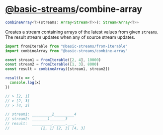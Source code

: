# [@basic-streams](https://github.com/rpominov/basic-streams)/combine-array

<!-- doc -->

```typescript
combineArray<T>(streams: Array<Stream<T>>): Stream<Array<T>>
```

Creates a stream containing arrays of the latest values from given `streams`.
The result stream updates when any of source stream updates.

```js
import fromIterable from "@basic-streams/from-iterable"
import combineArray from "@basic-streams/combine-array"

const stream1 = fromIterable([2, 4], 10000)
const stream2 = fromIterable([1, 3], 8000)
const result = combineArray([stream1, stream2])

result(x => {
  console.log(x)
})

// > [2, 1]
// > [2, 3]
// > [4, 3]

// stream1: _________2_________4
// stream2: _______1_______3
// result:  _________._____.___.
//              [2, 1] [2, 3] [4, 3]
```

<!-- docstop -->
